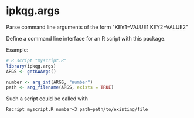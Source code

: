 # ipkqg.args

Parse command line arguments of the form "KEY1=VALUE1 KEY2=VALUE2"

Define a command line interface for an R script with this package. 

Example:

```r
# R script "myscript.R"
library(ipkqg.args)
ARGS <- getKWArgs()

number <- arg_int(ARGS, "number")
path <- arg_filename(ARGS, exists = TRUE)
```

Such a script could be called with

`Rscript myscript.R number=3 path=path/to/existing/file`

